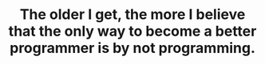 ---
isQuote: true
title: The older I get, the more I believe that the only way to become a better programmer is by not programming.
authorName: Jeff Atwood
authorURL: http://www.codinghorror.com/blog/2007/01/how-to-become-a-better-programmer-by-not-programming.html
---
